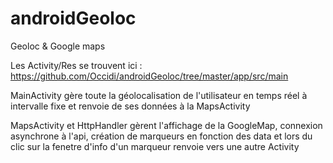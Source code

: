 # androidGeoloc
Geoloc &amp; Google maps

Les Activity/Res se trouvent ici : https://github.com/Occidi/androidGeoloc/tree/master/app/src/main


MainActivity gère toute la géolocalisation de l'utilisateur en temps réel à intervalle fixe et renvoie de ses données à la MapsActivity

MapsActivity et HttpHandler gèrent l'affichage de la GoogleMap, connexion asynchrone à l'api, création de marqueurs en fonction des data et lors du clic sur la fenetre d'info d'un marqueur renvoie vers une autre Activity
